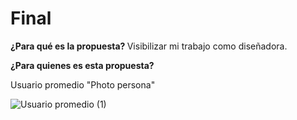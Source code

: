 # Final

<strong> ¿Para qué es la propuesta? </strong>
Visibilizar mi trabajo como diseñadora.

<strong> ¿Para quienes es esta propuesta? </strong>

Usuario promedio
"Photo persona"

![Usuario promedio (1)](https://user-images.githubusercontent.com/101231278/172667395-555e950a-3264-4a6f-935e-c5dd24b2e5a0.png)

